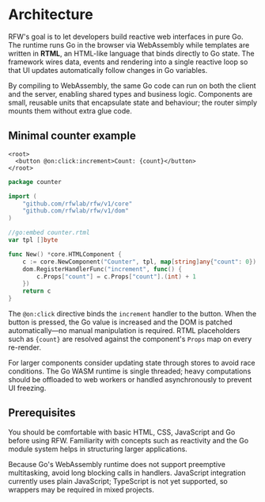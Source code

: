 # Architecture

RFW's goal is to let developers build reactive web interfaces in pure Go. The runtime runs Go in the browser via WebAssembly while templates are written in **RTML**, an HTML-like language that binds directly to Go state. The framework wires data, events and rendering into a single reactive loop so that UI updates automatically follow changes in Go variables.

By compiling to WebAssembly, the same Go code can run on both the client and the server, enabling shared types and business logic. Components are small, reusable units that encapsulate state and behaviour; the router simply mounts them without extra glue code.

## Minimal counter example

```rtml
<root>
  <button @on:click:increment>Count: {count}</button>
</root>
```

```go
package counter

import (
    "github.com/rfwlab/rfw/v1/core"
    "github.com/rfwlab/rfw/v1/dom"
)

//go:embed counter.rtml
var tpl []byte

func New() *core.HTMLComponent {
    c := core.NewComponent("Counter", tpl, map[string]any{"count": 0})
    dom.RegisterHandlerFunc("increment", func() {
        c.Props["count"] = c.Props["count"].(int) + 1
    })
    return c
}
```

The `@on:click` directive binds the `increment` handler to the button. When the button is pressed, the Go value is increased and the DOM is patched automatically—no manual manipulation is required. RTML placeholders such as `{count}` are resolved against the component's `Props` map on every re-render.

For larger components consider updating state through stores to avoid race conditions. The Go WASM runtime is single threaded; heavy computations should be offloaded to web workers or handled asynchronously to prevent UI freezing.

## Prerequisites

You should be comfortable with basic HTML, CSS, JavaScript and Go before using RFW. Familiarity with concepts such as reactivity and the Go module system helps in structuring larger applications.

Because Go's WebAssembly runtime does not support preemptive multitasking, avoid long blocking calls in handlers. JavaScript integration currently uses plain JavaScript; TypeScript is not yet supported, so wrappers may be required in mixed projects.
